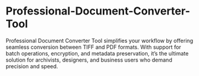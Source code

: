 # Professional-Document-Converter-Tool
Professional Document Converter Tool simplifies your workflow by offering seamless conversion between TIFF and PDF formats. With support for batch operations, encryption, and metadata preservation, it’s the ultimate solution for archivists, designers, and business users who demand precision and speed.
